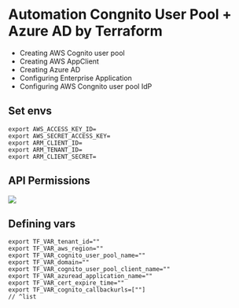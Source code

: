 # Automation Congnito User Pool + Azure AD by Terraform

* Creating AWS Cognito user pool
* Creating AWS AppClient
* Creating Azure AD
* Configuring Enterprise Application
* Configuring AWS Congnito user pool IdP

## Set envs
```shell script
export AWS_ACCESS_KEY_ID=
export AWS_SECRET_ACCESS_KEY=
export ARM_CLIENT_ID=
export ARM_TENANT_ID=
export ARM_CLIENT_SECRET=
```

## API Permissions
![](api-permissions.png)

## Defining vars
```shell script
export TF_VAR_tenant_id=""
export TF_VAR_aws_region=""
export TF_VAR_cognito_user_pool_name=""
export TF_VAR_domain=""
export TF_VAR_cognito_user_pool_client_name=""
export TF_VAR_azuread_application_name=""
export TF_VAR_cert_expire_time=""
export TF_VAR_cognito_callbackurls=[""]
// ^list 
```